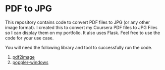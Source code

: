 # PDF to JPG
This repository contains code to convert PDF files to JPG (or any other image format). I created this to convert my Coursera PDF files to JPG Files so I can display them on my portfolio. It also uses Flask. Feel free to use the code for your use case.

You will need the following library and tool to successfully run the code.
1. [pdf2image](https://pypi.org/project/pdf2image/)
2. [poppler-windows](https://github.com/oschwartz10612/poppler-windows)
